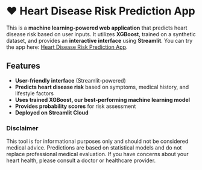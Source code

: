 # ❤️ Heart Disease Risk Prediction App

This is a **machine learning-powered web application** that predicts heart disease risk based on user inputs. It utilizes **XGBoost**, trained on a synthetic dataset, and provides an **interactive interface** using **Streamlit**. You can try the app here: [Heart Disease Risk Prediction App](https://heart-disease-risk-app.streamlit.app/).

## Features
- **User-friendly interface** (Streamlit-powered)
- **Predicts heart disease risk** based on symptoms, medical history, and lifestyle factors
- **Uses trained XGBoost, our best-performing machine learning model**
- **Provides probability scores** for risk assessment
- **Deployed on Streamlit Cloud**

### Disclaimer
This tool is for informational purposes only and should not be considered medical advice.
Predictions are based on statistical models and do not replace professional medical evaluation.
If you have concerns about your heart health, please consult a doctor or healthcare provider.
